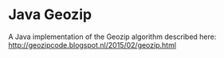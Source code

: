 # Java Geozip
A Java implementation of the Geozip algorithm described here: http://geozipcode.blogspot.nl/2015/02/geozip.html
